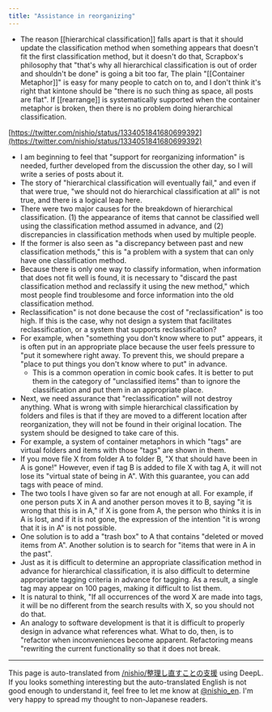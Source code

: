 ```yaml
---
title: "Assistance in reorganizing"
---
```


- The reason [[hierarchical classification]] falls apart is that it should update the classification method when something appears that doesn't fit the first classification method, but it doesn't do that,
Scrapbox's philosophy that "that's why all hierarchical classification is out of order and shouldn't be done" is going a bit too far,
The plain "[[Container Metaphor]]" is easy for many people to catch on to, and I don't think it's right that kintone should be "there is no such thing as space, all posts are flat".
If [[rearrange]] is systematically supported when the container metaphor is broken, then there is no problem doing hierarchical classification.

[https://twitter.com/nishio/status/1334051841680699392](https://twitter.com/nishio/status/1334051841680699392)
- I am beginning to feel that "support for reorganizing information" is needed, further developed from the discussion the other day, so I will write a series of posts about it.
- The story of "hierarchical classification will eventually fail," and even if that were true, "we should not do hierarchical classification at all" is not true, and there is a logical leap here.
- There were two major causes for the breakdown of hierarchical classification. (1) the appearance of items that cannot be classified well using the classification method assumed in advance, and (2) discrepancies in classification methods when used by multiple people.
- If the former is also seen as "a discrepancy between past and new classification methods," this is "a problem with a system that can only have one classification method.
- Because there is only one way to classify information, when information that does not fit well is found, it is necessary to "discard the past classification method and reclassify it using the new method," which most people find troublesome and force information into the old classification method.
- Reclassification" is not done because the cost of "reclassification" is too high. If this is the case, why not design a system that facilitates reclassification, or a system that supports reclassification?
- For example, when "something you don't know where to put" appears, it is often put in an appropriate place because the user feels pressure to "put it somewhere right away. To prevent this, we should prepare a "place to put things you don't know where to put" in advance.
    - This is a common operation in comic book cafes. It is better to put them in the category of "unclassified items" than to ignore the classification and put them in an appropriate place.
- Next, we need assurance that "reclassification" will not destroy anything. What is wrong with simple hierarchical classification by folders and files is that if they are moved to a different location after reorganization, they will not be found in their original location. The system should be designed to take care of this.
- For example, a system of container metaphors in which "tags" are virtual folders and items with those "tags" are shown in them.
- If you move file X from folder A to folder B, "X that should have been in A is gone!" However, even if tag B is added to file X with tag A, it will not lose its "virtual state of being in A". With this guarantee, you can add tags with peace of mind.
- The two tools I have given so far are not enough at all. For example, if one person puts X in A and another person moves it to B, saying "it is wrong that this is in A," if X is gone from A, the person who thinks it is in A is lost, and if it is not gone, the expression of the intention "it is wrong that it is in A" is not possible.
- One solution is to add a "trash box" to A that contains "deleted or moved items from A". Another solution is to search for "items that were in A in the past".
- Just as it is difficult to determine an appropriate classification method in advance for hierarchical classification, it is also difficult to determine appropriate tagging criteria in advance for tagging. As a result, a single tag may appear on 100 pages, making it difficult to list them.
- It is natural to think, "If all occurrences of the word X are made into tags, it will be no different from the search results with X, so you should not do that.
- An analogy to software development is that it is difficult to properly design in advance what references what. What to do, then, is to "refactor when inconveniences become apparent. Refactoring means "rewriting the current functionality so that it does not break.

---
This page is auto-translated from [/nishio/整理し直すことの支援](https://scrapbox.io/nishio/整理し直すことの支援) using DeepL. If you looks something interesting but the auto-translated English is not good enough to understand it, feel free to let me know at [@nishio_en](https://twitter.com/nishio_en). I'm very happy to spread my thought to non-Japanese readers.